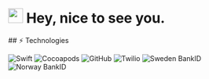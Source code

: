 
<h1><img src="https://emojis.slackmojis.com/emojis/images/1531849430/4246/blob-sunglasses.gif?1531849430" width="30"/> Hey, nice to see you.</h1>
## ⚡ Technologies

<p>
  <img alt="Swift" src="https://img.shields.io/badge/Swift-5.2-orange.svg?style=for-the-badge&logo=swift" />
  <img alt="Cocoapods" src="https://img.shields.io/badge/Cocoapods-%230077B5.svg?style=for-the-badge&logo=cocoapods" />
  <img alt="GitHub" src="https://img.shields.io/badge/-GitHub-181717.svg?style=for-the-badge&logo=GitHub" />
  <img alt="Twilio" src="https://img.shields.io/badge/-Twilio-blue.svg?style=for-the-badge&logo=Twilio" />
  <img alt="Sweden BankID" src="https://img.shields.io/badge/-Sweden BankID-225971.svg?style=for-the-badge" />
  <img alt="Norway BankID" src="https://img.shields.io/badge/-Norway BankID-4a78b1.svg?style=for-the-badge" />
</p>
<!--
**FominNickolai/FominNickolai** is a ✨ _special_ ✨ repository because its `README.md` (this file) appears on your GitHub profile.
![Nick's github stats](https://github-readme-stats.vercel.app/api?username=FominNickolai&count_private=true)
Here are some ideas to get you started:

- 🔭 I’m currently working on ...
- 🌱 I’m currently learning ...
- 👯 I’m looking to collaborate on ...
- 🤔 I’m looking for help with ...
- 💬 Ask me about ...
- 📫 How to reach me: ...
- 😄 Pronouns: ...
- ⚡ Fun fact: ...
-->
